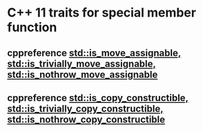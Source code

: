 # C++ 11 traits for special member function

## cppreference [std::is_move_assignable, std::is_trivially_move_assignable, std::is_nothrow_move_assignable](https://en.cppreference.com/w/cpp/types/is_move_assignable)





## cppreference [std::is_copy_constructible, std::is_trivially_copy_constructible, std::is_nothrow_copy_constructible](https://en.cppreference.com/w/cpp/types/is_copy_constructible)